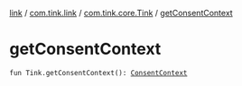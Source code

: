 [link](../../index.md) / [com.tink.link](../index.md) / [com.tink.core.Tink](index.md) / [getConsentContext](./get-consent-context.md)

# getConsentContext

`fun Tink.getConsentContext(): `[`ConsentContext`](../../com.tink.link.consent/-consent-context/index.md)